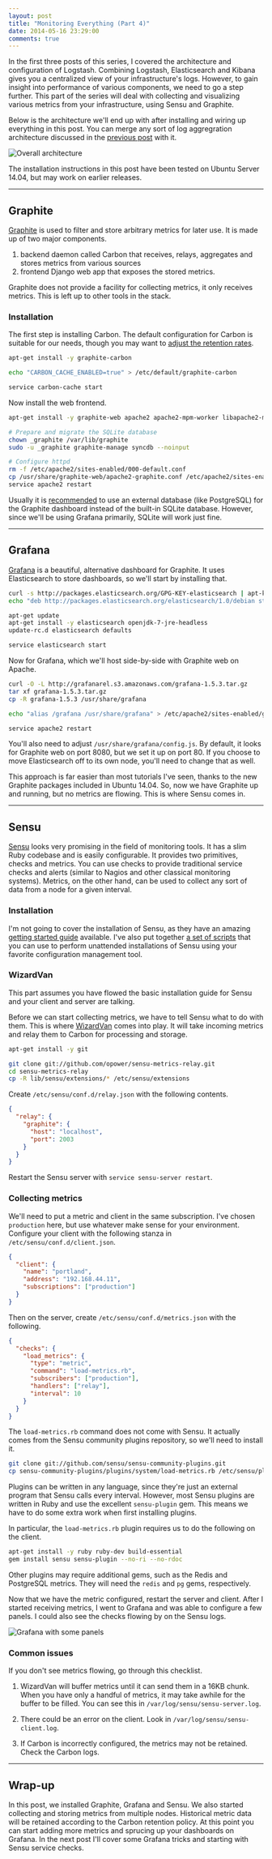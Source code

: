 ```yaml
---
layout: post
title: "Monitoring Everything (Part 4)"
date: 2014-05-16 23:29:00
comments: true
---
```


In the first three posts of this series, I covered the architecture and configuration of Logstash. Combining Logstash, Elasticsearch and Kibana gives you a centralized view of your infrastructure's logs. However, to gain insight into performance of various components, we need to go a step further. This part of the series will deal with collecting and visualizing various metrics from your infrastructure, using Sensu and Graphite.

Below is the architecture we'll end up with after installing and wiring up everything in this post. You can merge any sort of log aggregration architecture discussed in the [previous post](/2014/05/monitor-everything-part-3.html) with it.

![Overall architecture](/images/mep4/overall.png)

The installation instructions in this post have been tested on Ubuntu Server 14.04, but may work on earlier releases.

***

## Graphite

[Graphite](http://graphite.readthedocs.org/en/latest/) is used to filter and store arbitrary metrics for later use. It is made up of two major components.

1. backend daemon called Carbon that receives, relays, aggregates and stores metrics from various sources
2. frontend Django web app that exposes the stored metrics.

Graphite does not provide a facility for collecting metrics, it only receives metrics. This is left up to other tools in the stack.

### Installation

The first step is installing Carbon. The default configuration for Carbon is suitable for our needs, though you may want to [adjust the retention rates](http://graphite.readthedocs.org/en/latest/config-carbon.html).

```bash
apt-get install -y graphite-carbon

echo "CARBON_CACHE_ENABLED=true" > /etc/default/graphite-carbon

service carbon-cache start
```

Now install the web frontend.

```bash
apt-get install -y graphite-web apache2 apache2-mpm-worker libapache2-mod-wsgi

# Prepare and migrate the SQLite database
chown _graphite /var/lib/graphite
sudo -u _graphite graphite-manage syncdb --noinput

# Configure httpd
rm -f /etc/apache2/sites-enabled/000-default.conf
cp /usr/share/graphite-web/apache2-graphite.conf /etc/apache2/sites-enabled/graphite.conf
service apache2 restart
```

Usually it is [recommended](http://obfuscurity.com/2013/12/Why-You-Shouldnt-use-SQLite-with-Graphite) to use an external database (like PostgreSQL) for the Graphite dashboard instead of the built-in SQLite database. However, since we'll be using Grafana primarily, SQLite will work just fine.

***

## Grafana

[Grafana](http://grafana.org/) is a beautiful, alternative dashboard for Graphite. It uses Elasticsearch to store dashboards, so we'll start by installing that.

```bash
curl -s http://packages.elasticsearch.org/GPG-KEY-elasticsearch | apt-key add -
echo "deb http://packages.elasticsearch.org/elasticsearch/1.0/debian stable main" > /etc/apt/sources.list.d/elasticsearch.list

apt-get update
apt-get install -y elasticsearch openjdk-7-jre-headless
update-rc.d elasticsearch defaults

service elasticsearch start
```

Now for Grafana, which we'll host side-by-side with Graphite web on Apache.

```bash
curl -O -L http://grafanarel.s3.amazonaws.com/grafana-1.5.3.tar.gz
tar xf grafana-1.5.3.tar.gz
cp -R grafana-1.5.3 /usr/share/grafana

echo "alias /grafana /usr/share/grafana" > /etc/apache2/sites-enabled/grafana.conf

service apache2 restart
```

You'll also need to adjust `/usr/share/grafana/config.js`. By default, it looks for Graphite web on port 8080, but we set it up on port 80. If you choose to move Elasticsearch off to its own node, you'll need to change that as well.

This approach is far easier than most tutorials I've seen, thanks to the new Graphite packages included in Ubuntu 14.04. So, now we have Graphite up and running, but no metrics are flowing. This is where Sensu comes in.

***

## Sensu

[Sensu](http://sensuapp.org/) looks very promising in the field of monitoring tools. It has a slim Ruby codebase and is easily configurable. It provides two primitives, checks and metrics. You can use checks to provide traditional service checks and alerts (similar to Nagios and other classical monitoring systems). Metrics, on the other hand, can be used to collect any sort of data from a node for a given interval.

### Installation

I'm not going to cover the installation of Sensu, as they have an amazing [getting started guide](http://sensuapp.org/docs/0.12/guide) available. I've also put together [a set of scripts](https://github.com/ianunruh/monitoring) that you can use to perform unattended installations of Sensu using your favorite configuration management tool.

### WizardVan

This part assumes you have flowed the basic installation guide for Sensu and your client and server are talking.

Before we can start collecting metrics, we have to tell Sensu what to do with them. This is where [WizardVan](https://github.com/opower/sensu-metrics-relay) comes into play. It will take incoming metrics and relay them to Carbon for processing and storage.

```bash
apt-get install -y git

git clone git://github.com/opower/sensu-metrics-relay.git
cd sensu-metrics-relay
cp -R lib/sensu/extensions/* /etc/sensu/extensions
```

Create `/etc/sensu/conf.d/relay.json` with the following contents.

```json
{
  "relay": {
    "graphite": {
      "host": "localhost",
      "port": 2003
    }
  }
}
```

Restart the Sensu server with `service sensu-server restart`.

### Collecting metrics

We'll need to put a metric and client in the same subscription. I've chosen `production` here, but use whatever make sense for your environment. Configure your client with the following stanza in `/etc/sensu/conf.d/client.json`.

```json
{
  "client": {
    "name": "portland",
    "address": "192.168.44.11",
    "subscriptions": ["production"]
  }
}
```

Then on the server, create `/etc/sensu/conf.d/metrics.json` with the following.

```json
{
  "checks": {
    "load_metrics": {
      "type": "metric",
      "command": "load-metrics.rb",
      "subscribers": ["production"],
      "handlers": ["relay"],
      "interval": 10
    }
  }
}
```

The `load-metrics.rb` command does not come with Sensu. It actually comes from the Sensu community plugins repository, so we'll need to install it.

```bash
git clone git://github.com/sensu/sensu-community-plugins.git
cp sensu-community-plugins/plugins/system/load-metrics.rb /etc/sensu/plugins
```

Plugins can be written in any language, since they're just an external program that Sensu calls every interval. However, most Sensu plugins are written in Ruby and use the excellent `sensu-plugin` gem. This means we have to do some extra work when first installing plugins.

In particular, the `load-metrics.rb` plugin requires us to do the following on the client.

```bash
apt-get install -y ruby ruby-dev build-essential
gem install sensu sensu-plugin --no-ri --no-rdoc
```

Other plugins may require additional gems, such as the Redis and PostgreSQL metrics. They will need the `redis` and `pg` gems, respectively.

Now that we have the metric configured, restart the server and client. After I started receiving metrics, I went to Grafana and was able to configure a few panels. I could also see the checks flowing by on the Sensu logs.

![Grafana with some panels](/images/mep4/grafana.png)

### Common issues

If you don't see metrics flowing, go through this checklist.

1. WizardVan will buffer metrics until it can send them in a 16KB chunk. When you have only a handful of metrics, it may take awhile for the buffer to be filled. You can see this in `/var/log/sensu/sensu-server.log`.

2. There could be an error on the client. Look in `/var/log/sensu/sensu-client.log`.

3. If Carbon is incorrectly configured, the metrics may not be retained. Check the Carbon logs.

***

## Wrap-up

In this post, we installed Graphite, Grafana and Sensu. We also started collecting and storing metrics from multiple nodes. Historical metric data will be retained according to the Carbon retention policy. At this point you can start adding more metrics and sprucing up your dashboards on Grafana. In the next post I'll cover some Grafana tricks and starting with Sensu service checks.
